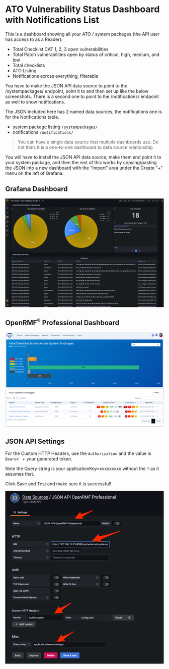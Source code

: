 # ATO Vulnerability Status Dashboard with Notifications List
This is a dashboard showing all your ATO / system packages (the API user has access to as a Reader):
* Total Checklist CAT 1, 2, 3 open vulnerabilities
* Total Patch vulnerabilities open by status of critical, high, medium, and low
* Total checklists
* ATO Listing
* Notifications across everything, filterable

You have to make the JSON API data source to point to the /systempackages/ endpoint, point it to and then set up like the below screenshots. There is a second one to point to the /notifications/ endpoint as well to show notifications. 

The JSON included here has 2 named data sources, the notifications one is for the Notifications table. 
* system package listing `/systempackages/`
* notifications `/notifications/`

> You can have a single data source that multiple dashboards use. Do not think it is a one-to-one dashboard to data source relationship

You will have to install the JSON API data source, make them and point it to your system package, and then the rest of this works by copying/pasting the JSON into a new dashboard with the "Import" area under the Create "+" menu on the left of Grafana.

## Grafana Dashboard
![Grafana Dashboard](./img/ato-visuals-with-notifications.png?raw=true)

## OpenRMF<sup>&reg;</sup> Professional Dashboard
![Application Dashboard](../dashboard-ato-systempackagenumbers/img/systempackage-listing.png?raw=true)

## JSON API Settings
For the Custom HTTP Headers, use the `Authorization` and the value is `Bearer ` + your generated token. 

Note the Query string is your applicationKey=xxxxxxxxx without the `?` as it assumes that. 

Click Save and Test and make sure it is successful!

![Datasource Setting](../dashboard-ato-systempackagenumbers/img/jsonapi-settings.png?raw=true)